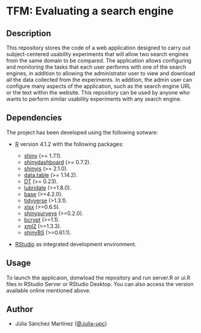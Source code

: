 # TFM: Evaluating a search engine

## Description
This repository stores the code of a web application designed to carry out subject-centered usability experiments that will allow two search engines from the same domain to be compared. The application allows configuring and monitoring the tasks that each user performs with one of the search engines, in addition to allowing the administrator user to view and download all the data collected from the experiments. In addition, the admin user can configure many aspects of the application, such as the search engine URL or the text within the website. This repository can be used by anyone who wants to perform similar usability experiments with any search engine.
 
## Dependencies
The project has been developed using the following sotware:
<!--- Check how dependencies are usually specified in R apps --->
- [R](https://www.r-project.org/) version 4.1.2 with the following packages:
  - [shiny](https://shiny.rstudio.com/) (>= 1.7.1).
  - [shinydashboard](https://rstudio.github.io/shinydashboard/get_started.html) (>= 0.7.2).
  - [shinyjs](https://www.rdocumentation.org/packages/shinyjs/versions/2.1.0) (>= 2.1.0).
  - [data.table](https://cran.r-project.org/web/packages/data.table/data.table.pdf) (>= 1.14.2).
  - [DT](https://www.rdocumentation.org/packages/DT/versions/0.16) (>= 0.23).
  - [lubridate](https://www.rdocumentation.org/packages/lubridate/versions/1.8.0) (>=1.8.0).
  - [base](https://stat.ethz.ch/R-manual/R-devel/library/base/html/00Index.html) (>=4.2.0).
  - [tidyverse](https://www.rdocumentation.org/packages/tidyverse/versions/1.3.1) (>1.3.1).
  - [xlsx](https://cran.r-project.org/web/packages/xlsx/xlsx.pdf) (>=0.6.5).
  - [shinysurveys](https://cran.r-project.org/web/packages/shinysurveys/vignettes/surveying-shinysurveys.html) (>=0.2.0).
  - [bcrypt](https://cran.r-project.org/web/packages/bcrypt/bcrypt.pdf) (>=1.1).
  - [xml2](https://cran.r-project.org/web/packages/xml2/xml2.pdf) (>=1.3.3).
  - [shinyBS](https://cran.r-project.org/web/packages/shinyBS/shinyBS.pdf) (>=0.61.1).

- [RStudio](https://www.rstudio.com/products/rstudio/) as integrated development environment. 

## Usage
To launch the applicaion, donwload the repository and run server.R or ui.R files in RStudio Server or RStudio Desktop. You can also access the version available online mentioned above.

## Author
- Júlia Sánchez Martínez ([@Julia-upc](https://github.com/Julia-upc))
